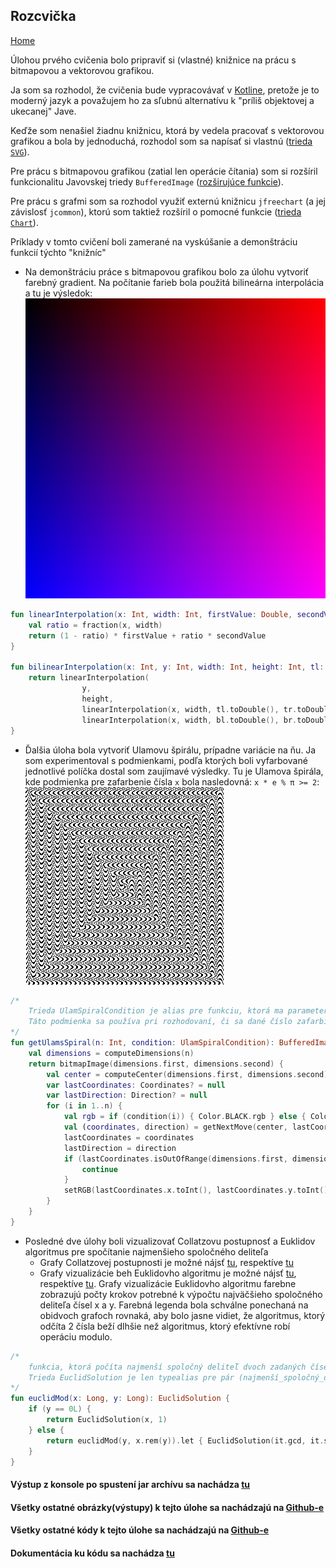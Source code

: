 ## Rozcvička
[Home](../)

Úlohou prvého cvičenia bolo pripraviť si (vlastné) knižnice na prácu s bitmapovou a vektorovou grafikou.

Ja som sa rozhodol, že cvičenia bude vypracovávať v [Kotline](https://www.kotlinlang.org), pretože je to moderný jazyk a považujem ho za sľubnú alternatívu k "príliš objektovej a ukecanej" Jave.

Keďže som nenašiel žiadnu knižnicu, ktorá by vedela pracovať s vektorovou grafikou a bola by jednoduchá, rozhodol som sa napísať si vlastnú ([trieda `SVG`](../javadoc/iv122/com.github.mseleng.iv122.util/-s-v-g)).

Pre prácu s bitmapovou grafikou (zatial len operácie čítania) som si rozšíril funkcionalitu Javovskej triedy `BufferedImage` ([rozširujúce funkcie](../javadoc/iv122/com.github.mseleng.iv122.util/java.awt.image.-buffered-image)).

Pre prácu s grafmi som sa rozhodol využiť externú knižnicu `jfreechart` (a jej závislosť `jcommon`), ktorú som taktiež rozšíril o pomocné funkcie ([trieda `Chart`](../javadoc/iv122/com.github.mseleng.iv122.util/-chart)).

Príklady v tomto cvičení boli zamerané na vyskúšanie a demonštráciu funkcií týchto "knižníc"

* Na demonštráciu práce s bitmapovou grafikou bolo za úlohu vytvoriť farebný gradient. Na počítanie farieb bola použitá bilineárna interpolácia a tu je výsledok: 
    ![Gradient](../iv122_outputs/assignment1/gradient.png)
    
```kotlin
fun linearInterpolation(x: Int, width: Int, firstValue: Double, secondValue: Double): Double {
    val ratio = fraction(x, width)
    return (1 - ratio) * firstValue + ratio * secondValue
}
      
fun bilinearInterpolation(x: Int, y: Int, width: Int, height: Int, tl: Int, tr: Int, bl: Int, br: Int): Double {
    return linearInterpolation(
                y,
                height,
                linearInterpolation(x, width, tl.toDouble(), tr.toDouble()),
                linearInterpolation(x, width, bl.toDouble(), br.toDouble()))
}
```

* Ďalšia úloha bola vytvoriť Ulamovu špirálu, prípadne variácie na ňu. Ja som experimentoval s podmienkami, podľa ktorých boli vyfarbované jednotlivé políčka dostal som zaujímavé výsledky. Tu je Ulamova špirála, kde podmienka pre zafarbenie čísla `x` bola nasledovná: `x * e % π >= 2`:
    ![Ulam](../iv122_outputs/assignment1/ulamsSpiral-[*EmodPI>=2].png)
    
```kotlin
/*
    Trieda UlamSpiralCondition je alias pre funkciu, ktorá ma parameter celé číslo a vracia boolean.
    Táto podmienka sa používa pri rozhodovaní, či sa dané číslo zafarbí alebo nie
*/
fun getUlamsSpiral(n: Int, condition: UlamSpiralCondition): BufferedImage {
    val dimensions = computeDimensions(n)
    return bitmapImage(dimensions.first, dimensions.second) {
        val center = computeCenter(dimensions.first, dimensions.second)
        var lastCoordinates: Coordinates? = null
        var lastDirection: Direction? = null
        for (i in 1..n) {
            val rgb = if (condition(i)) { Color.BLACK.rgb } else { Color.WHITE.rgb }
            val (coordinates, direction) = getNextMove(center, lastCoordinates, lastDirection)
            lastCoordinates = coordinates
            lastDirection = direction
            if (lastCoordinates.isOutOfRange(dimensions.first, dimensions.second)) {
                continue
            }
            setRGB(lastCoordinates.x.toInt(), lastCoordinates.y.toInt(), rgb)
        }
    }
}
```

* Posledné dve úlohy boli vizualizovať Collatzovu postupnosť a Euklidov algoritmus pre spočítanie najmenšieho spoločného deliteľa
    - Grafy Collatzovej postupnosti je možné nájsť [tu](../iv122_outputs/assignment1/collatz.png), respektíve [tu](../iv122_outputs/assignment1/collatz-max.png)
    - Grafy vizualizácie beh Euklidovho algoritmu je možné nájsť [tu](../iv122_outputs/assignment1/euclid-[modulus].png), respektíve [tu](../iv122_outputs/assignment1/euclid-[subtraction].png).
    Grafy vizualizácie Euklidovho algoritmu farebne zobrazujú počty krokov potrebné k výpočtu najväčšieho spoločného deliteľa čísel x a y. Farebná legenda bola schválne ponechaná na obidvoch grafoch rovnaká, aby bolo jasne vidiet, že algoritmus, ktorý odčíta 2 čísla beží dlhšie než algoritmus, ktorý efektívne robí operáciu modulo.
    
```kotlin
/* 
    funkcia, ktorá počíta najmenší spoločný deliteľ dvoch zadaných čísel pomocou operácie modulo (rem)
    Trieda EuclidSolution je len typealias pre pár (najmenší_spoločný_deliteľ, počet_krokov)
*/
fun euclidMod(x: Long, y: Long): EuclidSolution {
    if (y == 0L) {
        return EuclidSolution(x, 1)
    } else {
        return euclidMod(y, x.rem(y)).let { EuclidSolution(it.gcd, it.steps + 1) }
    }
}
```
    
#### Výstup z konsole po spustení jar archívu sa nachádza [tu](./console-output.md)
#### Všetky ostatné obrázky(výstupy) k tejto úlohe sa nachádzajú na [Github-e](https://github.com/mseleng/iv122/tree/gh-pages/iv122_outputs/assignment1)
#### Všetky ostatné kódy k tejto úlohe sa nachádzajú na [Github-e](https://github.com/mseleng/iv122/tree/gh-pages/src/com/github/mseleng/iv122/assignment1)
#### Dokumentácia ku kódu sa nachádza [tu](../javadoc/iv122/com.github.mseleng.iv122.assignment1)